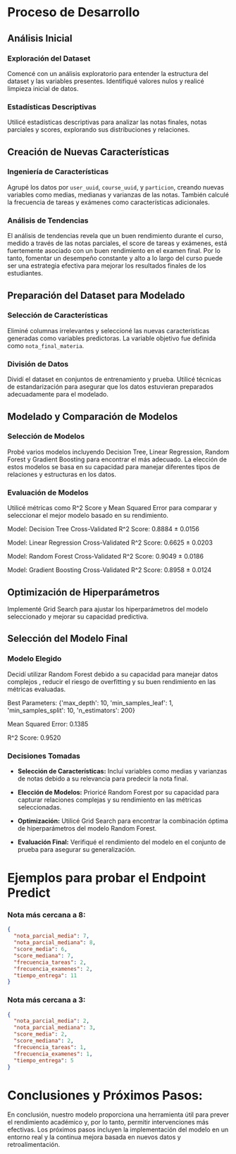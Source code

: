 # Proceso de Desarrollo

## Análisis Inicial

### Exploración del Dataset

Comencé con un análisis exploratorio para entender la estructura del dataset y las variables presentes. Identifiqué valores nulos y realicé limpieza inicial de datos.

### Estadísticas Descriptivas

Utilicé estadísticas descriptivas para analizar las notas finales, notas parciales y scores, explorando sus distribuciones y relaciones.

## Creación de Nuevas Características

### Ingeniería de Características

Agrupé los datos por `user_uuid`, `course_uuid`, y `particion`, creando nuevas variables como medias, medianas y varianzas de las notas. También calculé la frecuencia de tareas y exámenes como características adicionales.

### Análisis de Tendencias

El análisis de tendencias revela que un buen rendimiento durante el curso, medido a través de las notas parciales, el score de tareas y exámenes, está fuertemente asociado con un buen rendimiento en el examen final. Por lo tanto, fomentar un desempeño constante y alto a lo largo del curso puede ser una estrategia efectiva para mejorar los resultados finales de los estudiantes.

## Preparación del Dataset para Modelado

### Selección de Características

Eliminé columnas irrelevantes y seleccioné las nuevas características generadas como variables predictoras. La variable objetivo fue definida como `nota_final_materia`.

### División de Datos

Dividí el dataset en conjuntos de entrenamiento y prueba. Utilicé técnicas de estandarización para asegurar que los datos estuvieran preparados adecuadamente para el modelado.

## Modelado y Comparación de Modelos

### Selección de Modelos

Probé varios modelos incluyendo Decision Tree, Linear Regression, Random Forest y Gradient Boosting para encontrar el más adecuado. La elección de estos modelos se basa en su capacidad para manejar diferentes tipos de relaciones y estructuras en los datos.

### Evaluación de Modelos

Utilicé métricas como R^2 Score y Mean Squared Error para comparar y seleccionar el mejor modelo basado en su rendimiento.

Model: Decision Tree
Cross-Validated R^2 Score: 0.8884 ± 0.0156

Model: Linear Regression
Cross-Validated R^2 Score: 0.6625 ± 0.0203

Model: Random Forest
Cross-Validated R^2 Score: 0.9049 ± 0.0186

Model: Gradient Boosting
Cross-Validated R^2 Score: 0.8958 ± 0.0124



## Optimización de Hiperparámetros

Implementé Grid Search para ajustar los hiperparámetros del modelo seleccionado y mejorar su capacidad predictiva.

## Selección del Modelo Final

### Modelo Elegido

Decidí utilizar Random Forest debido a su capacidad para manejar datos complejos , reducir el riesgo de overfitting y su buen rendimiento en las métricas evaluadas.

Best Parameters: {'max_depth': 10, 'min_samples_leaf': 1, 'min_samples_split': 10, 'n_estimators': 200}

Mean Squared Error: 0.1385

R^2 Score: 0.9520

### Decisiones Tomadas

- **Selección de Características:** Incluí variables como medias y varianzas de notas debido a su relevancia para predecir la nota final.

- **Elección de Modelos:** Prioricé Random Forest por su capacidad para capturar relaciones complejas y su rendimiento en las métricas seleccionadas.

- **Optimización:** Utilicé Grid Search para encontrar la combinación óptima de hiperparámetros del modelo Random Forest.

- **Evaluación Final:** Verifiqué el rendimiento del modelo en el conjunto de prueba para asegurar su generalización.

# Ejemplos para probar el Endpoint Predict

### Nota más cercana a 8:

```json
{
  "nota_parcial_media": 7,
  "nota_parcial_mediana": 8,
  "score_media": 6,
  "score_mediana": 7,
  "frecuencia_tareas": 2,
  "frecuencia_examenes": 2,
  "tiempo_entrega": 11
}
```
### Nota más cercana a 3:

```json
{
  "nota_parcial_media": 2,
  "nota_parcial_mediana": 3,
  "score_media": 2,
  "score_mediana": 2,
  "frecuencia_tareas": 1,
  "frecuencia_examenes": 1,
  "tiempo_entrega": 5
}

```


# Conclusiones y Próximos Pasos:

En conclusión, nuestro modelo proporciona una herramienta útil para prever el rendimiento académico y, por lo tanto, permitir intervenciones más efectivas. Los próximos pasos incluyen la implementación del modelo en un entorno real y la continua mejora basada en nuevos datos y retroalimentación.
